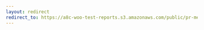 ```yaml
---
layout: redirect
redirect_to: https://a8c-woo-test-reports.s3.amazonaws.com/public/pr-merge/44854/e2e/index.html
---
```

